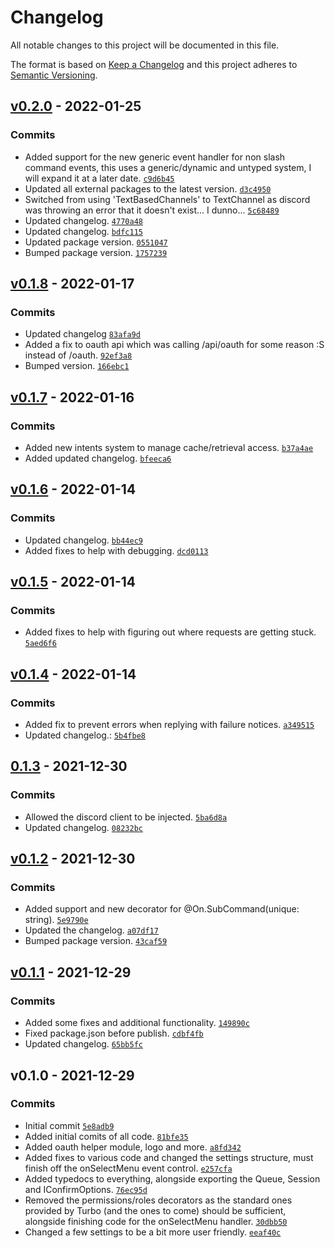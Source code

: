# Changelog

All notable changes to this project will be documented in this file.

The format is based on [Keep a Changelog](https://keepachangelog.com/en/1.0.0/)
and this project adheres to [Semantic Versioning](https://semver.org/spec/v2.0.0.html).

## [v0.2.0](https://github.com/Symbux/Turbo-Discord/compare/v0.1.8...v0.2.0) - 2022-01-25

### Commits

- Added support for the new generic event handler for non slash command events, this uses a generic/dynamic and untyped system, I will expand it at a later date. [`c9d6b45`](https://github.com/Symbux/Turbo-Discord/commit/c9d6b45ca92cf60f721dbebedd31dd0e356dafe1)
- Updated all external packages to the latest version. [`d3c4950`](https://github.com/Symbux/Turbo-Discord/commit/d3c49505a5661812d0c29b1180b4ad47142081be)
- Switched from using 'TextBasedChannels' to TextChannel as discord was throwing an error that it doesn't exist... I dunno... [`5c68489`](https://github.com/Symbux/Turbo-Discord/commit/5c68489bc31feb94a24bd236533e8816b1cbbbf3)
- Updated changelog. [`4770a48`](https://github.com/Symbux/Turbo-Discord/commit/4770a489bf20bc05e253e2872270527852628b98)
- Updated changelog. [`bdfc115`](https://github.com/Symbux/Turbo-Discord/commit/bdfc1151d9a5244d3977ca74c42ab2515a19eb21)
- Updated package version. [`0551047`](https://github.com/Symbux/Turbo-Discord/commit/05510475f7c97b325dc588cd7d33357d4f4d12a5)
- Bumped package version. [`1757239`](https://github.com/Symbux/Turbo-Discord/commit/1757239325f6c9e79188aa9b1db0efb07927f88b)

## [v0.1.8](https://github.com/Symbux/Turbo-Discord/compare/v0.1.7...v0.1.8) - 2022-01-17

### Commits

- Updated changelog [`83afa9d`](https://github.com/Symbux/Turbo-Discord/commit/83afa9ddb398cdfe16529fc67b1e32dab1ee283e)
- Added a fix to oauth api which was calling /api/oauth for some reason :S instead of /oauth. [`92ef3a8`](https://github.com/Symbux/Turbo-Discord/commit/92ef3a8f6e483fbf9242bd2e2bee78fd714757c2)
- Bumped version. [`166ebc1`](https://github.com/Symbux/Turbo-Discord/commit/166ebc10bbc1b168584a455de1e0536109e1009d)

## [v0.1.7](https://github.com/Symbux/Turbo-Discord/compare/v0.1.6...v0.1.7) - 2022-01-16

### Commits

- Added new intents system to manage cache/retrieval access. [`b37a4ae`](https://github.com/Symbux/Turbo-Discord/commit/b37a4ae5263c2791e78f2f5f592f93e6a1222831)
- Added updated changelog. [`bfeeca6`](https://github.com/Symbux/Turbo-Discord/commit/bfeeca6472081a19d2b2487017f23ac72a834eb3)

## [v0.1.6](https://github.com/Symbux/Turbo-Discord/compare/v0.1.5...v0.1.6) - 2022-01-14

### Commits

- Updated changelog. [`bb44ec9`](https://github.com/Symbux/Turbo-Discord/commit/bb44ec99d5bd97ead8bdcb946d7598b7e7c5b076)
- Added fixes to help with debugging. [`dcd0113`](https://github.com/Symbux/Turbo-Discord/commit/dcd01134066dba09f620ca3d5f9e3e73d2700062)

## [v0.1.5](https://github.com/Symbux/Turbo-Discord/compare/v0.1.4...v0.1.5) - 2022-01-14

### Commits

- Added fixes to help with figuring out where requests are getting stuck. [`5aed6f6`](https://github.com/Symbux/Turbo-Discord/commit/5aed6f62644d175681b7265cae0d16d93d4d4339)

## [v0.1.4](https://github.com/Symbux/Turbo-Discord/compare/0.1.3...v0.1.4) - 2022-01-14

### Commits

- Added fix to prevent errors when replying with failure notices. [`a349515`](https://github.com/Symbux/Turbo-Discord/commit/a3495153ea25ac0756d1e6b176eda337df31d967)
- Updated changelog.: [`5b4fbe8`](https://github.com/Symbux/Turbo-Discord/commit/5b4fbe8c3b21d3d7e9ef0bd8680b79ea85454ce0)

## [0.1.3](https://github.com/Symbux/Turbo-Discord/compare/v0.1.2...0.1.3) - 2021-12-30

### Commits

- Allowed the discord client to be injected. [`5ba6d8a`](https://github.com/Symbux/Turbo-Discord/commit/5ba6d8a77117eaa3dcca376231e5d77708c8756d)
- Updated changelog. [`08232bc`](https://github.com/Symbux/Turbo-Discord/commit/08232bcb4f2421d026807b7fd24d1f3e17234985)

## [v0.1.2](https://github.com/Symbux/Turbo-Discord/compare/v0.1.1...v0.1.2) - 2021-12-30

### Commits

- Added support and new decorator for @On.SubCommand(unique: string). [`5e9790e`](https://github.com/Symbux/Turbo-Discord/commit/5e9790e9a5db5d5be020532879421a8667a6f812)
- Updated the changelog. [`a07df17`](https://github.com/Symbux/Turbo-Discord/commit/a07df1736625e446871ff246ff0f6099f45cb343)
- Bumped package version. [`43caf59`](https://github.com/Symbux/Turbo-Discord/commit/43caf590897a73e70b3819dc35bcecb10b800961)

## [v0.1.1](https://github.com/Symbux/Turbo-Discord/compare/v0.1.0...v0.1.1) - 2021-12-29

### Commits

- Added some fixes and additional functionality. [`149890c`](https://github.com/Symbux/Turbo-Discord/commit/149890ceb886753f4efd4c05d6bf59069eaa3104)
- Fixed package.json before publish. [`cdbf4fb`](https://github.com/Symbux/Turbo-Discord/commit/cdbf4fb281e09ed6579881944c6e8aca04bfc392)
- Updated changelog. [`65bb5fc`](https://github.com/Symbux/Turbo-Discord/commit/65bb5fc8686d77fea0d3b65f7ce23135436764de)

## v0.1.0 - 2021-12-29

### Commits

- Initial commit [`5e8adb9`](https://github.com/Symbux/Turbo-Discord/commit/5e8adb945cddf8b2c72346eeace57f27a08debad)
- Added initial comits of all code. [`81bfe35`](https://github.com/Symbux/Turbo-Discord/commit/81bfe357172f2d4abfee060fc9429617d5d63fa7)
- Added oauth helper module, logo and more. [`a8fd342`](https://github.com/Symbux/Turbo-Discord/commit/a8fd342e4b87f48fc6fe1de56c331a74bfa11fcf)
- Added fixes to various code and changed the settings structure, must finish off the onSelectMenu event control. [`e257cfa`](https://github.com/Symbux/Turbo-Discord/commit/e257cfae4851b268f40b1d305137e0ddac970d3e)
- Added typedocs to everything, alongside exporting the Queue, Session and IConfirmOptions. [`76ec95d`](https://github.com/Symbux/Turbo-Discord/commit/76ec95d3b8c8087a2859ada012676f87381a34ba)
- Removed the permissions/roles decorators as the standard ones provided by Turbo (and the ones to come) should be sufficient, alongside finishing code for the onSelectMenu handler. [`30dbb50`](https://github.com/Symbux/Turbo-Discord/commit/30dbb509dddc733b4911c43a427ba85141b0d738)
- Changed a few settings to be a bit more user friendly. [`eeaf40c`](https://github.com/Symbux/Turbo-Discord/commit/eeaf40c9f9d93345a62c16226ca672b39519702b)

